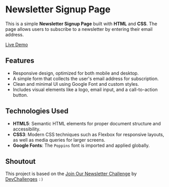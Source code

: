 # Newsletter Signup Page

This is a simple **Newsletter Signup Page** built with **HTML** and **CSS**. The page allows users to subscribe to a newsletter by entering their email address.

[Live Demo](https://arman-anm.github.io/Join-Our-Newsletter)

## Features
- Responsive design, optimized for both mobile and desktop.
- A simple form that collects the user's email address for subscription.
- Clean and minimal UI using Google Font and custom styles.
- Includes visual elements like a logo, email input, and a call-to-action button.

## Technologies Used

- **HTML5**: Semantic HTML elements for proper document structure and accessibility.
- **CSS3**: Modern CSS techniques such as Flexbox for responsive layouts, as well as media queries for larger screens.
- **Google Fonts**: The `Poppins` font is imported and applied globally.



## Shoutout

This project is based on the [Join Our Newsletter Challenge](https://devchallenges.io/challenge/join-our-newsletter) by [DevChallenges](https://devchallenges.io/)  `:)`


 
